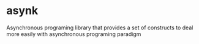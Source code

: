 asynk
=======

Asynchronous programing library that provides a set of constructs to deal more easily with asynchronous programing paradigm
